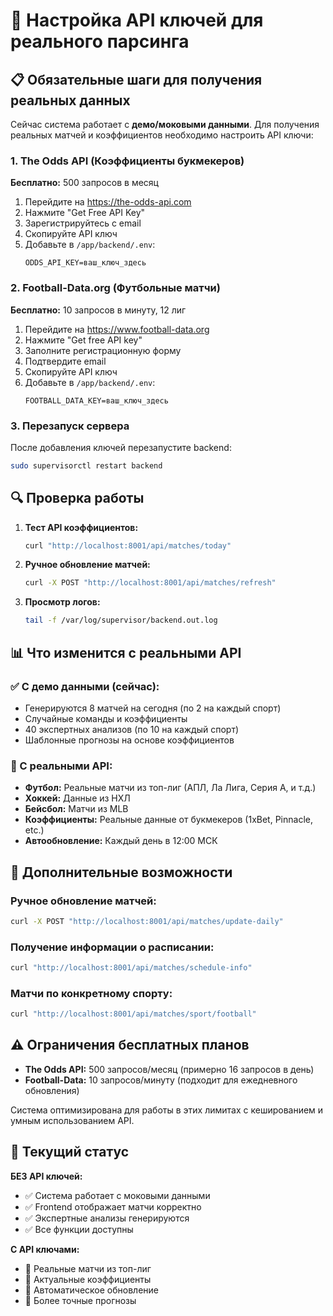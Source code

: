 # 🔑 Настройка API ключей для реального парсинга

## 📋 Обязательные шаги для получения реальных данных

Сейчас система работает с **демо/моковыми данными**. Для получения реальных матчей и коэффициентов необходимо настроить API ключи:

### 1. The Odds API (Коэффициенты букмекеров)
**Бесплатно:** 500 запросов в месяц

1. Перейдите на https://the-odds-api.com
2. Нажмите "Get Free API Key"
3. Зарегистрируйтесь с email
4. Скопируйте API ключ
5. Добавьте в `/app/backend/.env`:
   ```
   ODDS_API_KEY=ваш_ключ_здесь
   ```

### 2. Football-Data.org (Футбольные матчи)
**Бесплатно:** 10 запросов в минуту, 12 лиг

1. Перейдите на https://www.football-data.org
2. Нажмите "Get free API key"
3. Заполните регистрационную форму
4. Подтвердите email
5. Скопируйте API ключ
6. Добавьте в `/app/backend/.env`:
   ```
   FOOTBALL_DATA_KEY=ваш_ключ_здесь
   ```

### 3. Перезапуск сервера
После добавления ключей перезапустите backend:
```bash
sudo supervisorctl restart backend
```

## 🔍 Проверка работы

1. **Тест API коэффициентов:**
   ```bash
   curl "http://localhost:8001/api/matches/today"
   ```

2. **Ручное обновление матчей:**
   ```bash
   curl -X POST "http://localhost:8001/api/matches/refresh"
   ```

3. **Просмотр логов:**
   ```bash
   tail -f /var/log/supervisor/backend.out.log
   ```

## 📊 Что изменится с реальными API

### ✅ С демо данными (сейчас):
- Генерируются 8 матчей на сегодня (по 2 на каждый спорт)
- Случайные команды и коэффициенты
- 40 экспертных анализов (по 10 на каждый спорт)
- Шаблонные прогнозы на основе коэффициентов

### 🚀 С реальными API:
- **Футбол:** Реальные матчи из топ-лиг (АПЛ, Ла Лига, Серия А, и т.д.)
- **Хоккей:** Данные из НХЛ
- **Бейсбол:** Матчи из MLB
- **Коэффициенты:** Реальные данные от букмекеров (1xBet, Pinnacle, etc.)
- **Автообновление:** Каждый день в 12:00 МСК

## 🔧 Дополнительные возможности

### Ручное обновление матчей:
```bash
curl -X POST "http://localhost:8001/api/matches/update-daily"
```

### Получение информации о расписании:
```bash
curl "http://localhost:8001/api/matches/schedule-info"
```

### Матчи по конкретному спорту:
```bash
curl "http://localhost:8001/api/matches/sport/football"
```

## ⚠️ Ограничения бесплатных планов

- **The Odds API:** 500 запросов/месяц (примерно 16 запросов в день)
- **Football-Data:** 10 запросов/минуту (подходит для ежедневного обновления)

Система оптимизирована для работы в этих лимитах с кешированием и умным использованием API.

## 🎯 Текущий статус

**БЕЗ API ключей:**
- ✅ Система работает с моковыми данными
- ✅ Frontend отображает матчи корректно
- ✅ Экспертные анализы генерируются
- ✅ Все функции доступны

**С API ключами:**
- 🚀 Реальные матчи из топ-лиг
- 🚀 Актуальные коэффициенты
- 🚀 Автоматическое обновление
- 🚀 Более точные прогнозы
